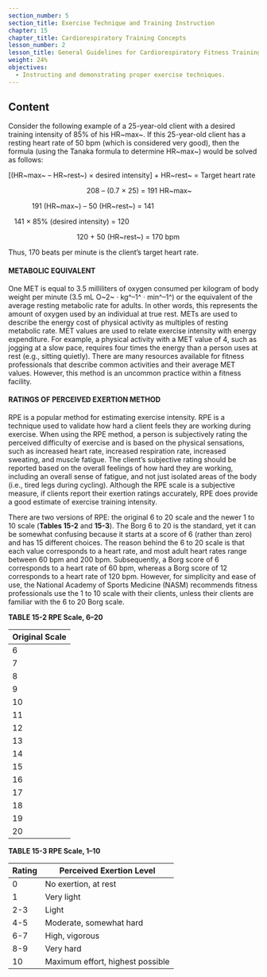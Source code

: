 ```yaml
---
section_number: 5
section_title: Exercise Technique and Training Instruction
chapter: 15
chapter_title: Cardiorespiratory Training Concepts
lesson_number: 2
lesson_title: General Guidelines for Cardiorespiratory Fitness Training
weight: 24%
objectives:
  - Instructing and demonstrating proper exercise techniques.
---
```


## Content
Consider the following example of a 25-year-old client with a desired training intensity of 85% of his HR~max~. If this 25-year-old client has a resting heart rate of 50 bpm (which is considered very good), then the formula (using the Tanaka formula to determine HR~max~) would be solved as follows:

[(HR~max~ – HR~rest~) × desired intensity] + HR~rest~ = Target heart rate

                                        208 – (0.7 × 25) = 191 HR~max~

            191 (HR~max~) – 50 (HR~rest~) = 141

   141 × 85% (desired intensity) = 120

                                   120 + 50 (HR~rest~) = 170 bpm

Thus, 170 beats per minute is the client’s target heart rate.

#### METABOLIC EQUIVALENT

One MET is equal to 3.5 milliliters of oxygen consumed per kilogram of body weight per minute (3.5 mL O~2~ · kg^–1^ · min^–1^) or the equivalent of the average resting metabolic rate for adults. In other words, this represents the amount of oxygen used by an individual at true rest. METs are used to describe the energy cost of physical activity as multiples of resting metabolic rate. MET values are used to relate exercise intensity with energy expenditure. For example, a physical activity with a MET value of 4, such as jogging at a slow pace, requires four times the energy than a person uses at rest (e.g., sitting quietly). There are many resources available for fitness professionals that describe common activities and their average MET values. However, this method is an uncommon practice within a fitness facility.

#### RATINGS OF PERCEIVED EXERTION METHOD

RPE is a popular method for estimating exercise intensity. RPE is a technique used to validate how hard a client feels they are working during exercise. When using the RPE method, a person is subjectively rating the perceived difficulty of exercise and is based on the physical sensations, such as increased heart rate, increased respiration rate, increased sweating, and muscle fatigue. The client’s subjective rating should be reported based on the overall feelings of how hard they are working, including an overall sense of fatigue, and not just isolated areas of the body (i.e., tired legs during cycling). Although the RPE scale is a subjective measure, if clients report their exertion ratings accurately, RPE does provide a good estimate of exercise training intensity.

There are two versions of RPE: the original 6 to 20 scale and the newer 1 to 10 scale (**Tables 15-2** and **15-3**). The Borg 6 to 20 is the standard, yet it can be somewhat confusing because it starts at a score of 6 (rather than zero) and has 15 different choices. The reason behind the 6 to 20 scale is that each value corresponds to a heart rate, and most adult heart rates range between 60 bpm and 200 bpm. Subsequently, a Borg score of 6 corresponds to a heart rate of 60 bpm, whereas a Borg score of 12 corresponds to a heart rate of 120 bpm. However, for simplicity and ease of use, the National Academy of Sports Medicine (NASM) recommends fitness professionals use the 1 to 10 scale with their clients, unless their clients are familiar with the 6 to 20 Borg scale.

**TABLE 15-2 RPE Scale, 6–20**

| Original Scale |
|---|
| 6 |  |
| 7 | Very, very light |
| 8 |  |
| 9 | Very light |
| 10 |  |
| 11 | Fairly light |
| 12 |  |
| 13 | Somewhat hard |
| 14 |  |
| 15 | Hard |
| 16 |  |
| 17 | Very hard |
| 18 |  |
| 19 | Very, very hard |
| 20 |  |

**TABLE 15-3 RPE Scale, 1–10**

| Rating | Perceived Exertion Level |
|---|---|
| 0 | No exertion, at rest |
| 1 | Very light |
| 2-3 | Light |
| 4-5 | Moderate, somewhat hard |
| 6-7 | High, vigorous |
| 8-9 | Very hard |
| 10 | Maximum effort, highest possible |